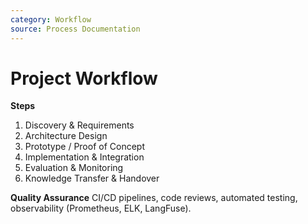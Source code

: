 ```yaml
---
category: Workflow
source: Process Documentation
---
```


# Project Workflow

**Steps**
1. Discovery & Requirements
2. Architecture Design
3. Prototype / Proof of Concept
4. Implementation & Integration
5. Evaluation & Monitoring
6. Knowledge Transfer & Handover

**Quality Assurance**
CI/CD pipelines, code reviews, automated testing, observability (Prometheus, ELK, LangFuse).
